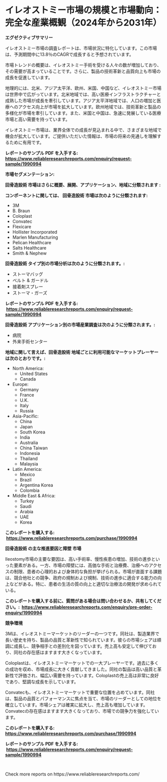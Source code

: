<p><h1>イレオストミー市場の規模と市場動向：完全な産業概観（2024年から2031年）</h1></p><p><strong>エグゼクティブサマリー</strong></p>
<p><p>イレオストミー市場の調査レポートは、市場状況に特化しています。この市場は、予測期間中に13.8％のCAGRで成長すると予想されています。</p><p>市場トレンドの概要は、イレオストミー手術を受ける人々の数が増加しており、その需要が高まっていることです。さらに、製品の技術革新と品質向上も市場の成長を促進しています。</p><p>地理的には、北米、アジア太平洋、欧州、米国、中国など、イレオストミー市場は世界中で広がっています。北米地域では、高い医療インフラストラクチャーと成熟した市場が成長を牽引しています。アジア太平洋地域では、人口の増加と医療へのアクセス向上が市場を拡大しています。欧州地域では、技術革新と製品の多様化が市場を牽引しています。また、米国と中国は、急速に発展している医療市場と高い需要を持っています。</p><p>イレオストミー市場は、業界全体での成長が見込まれる中で、さまざまな地域で機会が拡大しています。ご提供いただいた情報は、市場の将来の見通しを理解するために有用です。</p></p>
<p><strong>レポートのサンプル PDF を入手する: <a href="https://www.reliableresearchreports.com/enquiry/request-sample/1990994">https://www.reliableresearchreports.com/enquiry/request-sample/1990994</a></strong></p>
<p><strong>市場セグメンテーション:</strong></p>
<p><strong> 回骨造設術 市場はさらに概要、展開、アプリケーション、地域に分類されます :</strong></p>
<p><strong>コンポーネントに関しては、 回骨造設術 市場は次のように分類されます: &nbsp;</strong></p>
<p><ul><li>3M</li><li>B. Braun</li><li>Coloplast</li><li>Convatec</li><li>Flexicare</li><li>Hollister Incorporated</li><li>Marlen Manufacturing</li><li>Pelican Healthcare</li><li>Salts Healthcare</li><li>Smith & Nephew</li></ul></p>
<p><strong> 回骨造設術 タイプ別の市場分析は次のように分類されます。:</strong></p>
<p><ul><li>ストーマバッグ</li><li>ベルト & ガードル</li><li>接着剤スプレー</li><li>ストーマ・ガーズ</li></ul></p>
<p><strong>レポートのサンプル PDF を入手する: &nbsp;<a href="https://www.reliableresearchreports.com/enquiry/request-sample/1990994">https://www.reliableresearchreports.com/enquiry/request-sample/1990994</a></strong></p>
<p><strong> 回骨造設術 アプリケーション別の市場産業調査は次のように分類されます。:</strong></p>
<p><ul><li>病院</li><li>外来手術センター</li></ul></p>
<p><strong>地域に関して言えば、回骨造設術 地域ごとに利用可能なマーケットプレーヤーは次のとおりです。:</strong></p>
<p><ul>
    <li>
        North America:
        <ul>
            <li>United States</li>
            <li>Canada</li>
        </ul>
    </li>
    <li>
        Europe:
        <ul>
            <li>Germany</li>
            <li>France</li>
            <li>U.K.</li>
            <li>Italy</li>
            <li>Russia</li>
        </ul>
    </li>
    <li>
        Asia-Pacific:
        <ul>
            <li>China</li>
            <li>Japan</li>
            <li>South Korea</li>
            <li>India</li>
            <li>Australia</li>
            <li>China Taiwan</li>
            <li>Indonesia</li>
            <li>Thailand</li>
            <li>Malaysia</li>
        </ul>
    </li>
    <li>
        Latin America:
        <ul>
            <li>Mexico</li>
            <li>Brazil</li>
            <li>Argentina Korea</li>
            <li>Colombia</li>
        </ul>
    </li>
    <li>
        Middle East & Africa:
        <ul>
            <li>Turkey</li>
            <li>Saudi</li>
            <li>Arabia</li>
            <li>UAE</li>
            <li>Korea</li>
        </ul>
    </li>
    </ul></p>
<p><strong>このレポートを購入する: &nbsp;<a href="https://www.reliableresearchreports.com/purchase/1990994">https://www.reliableresearchreports.com/purchase/1990994</a></strong></p>
<p><strong>回骨造設術 の主な推進要因と障壁 市場</strong></p>
<p><p>Ileostomy市場の主要な要因は、高い手術率、慢性疾患の増加、技術の進歩といった要素がある。一方、市場の障壁には、高価な手術と治療費、治療へのアクセスの制限、患者の心理的および身体的な負担が挙げられる。市場が直面する課題は、競合他社との競争、政府の規制および規制、技術の進歩に適合する能力の向上などがある。特に、患者の生活の質の向上と適切な治療法の開発が求められている。</p></p>
<p><strong>このレポートを購入する前に、質問がある場合は問い合わせるか、共有してください。:&nbsp; <a href="https://www.reliableresearchreports.com/enquiry/pre-order-enquiry/1990994">https://www.reliableresearchreports.com/enquiry/pre-order-enquiry/1990994</a></strong></p>
<p><strong>競争環境</strong></p>
<p><p>3Mは、イレオストミーマーケットのリーダーの一つです。同社は、製造業界で長い歴史を持ち、製品の品質と革新性で知られています。彼らの市場シェアは順調に成長し、競争相手との差別化を図っています。売上高も安定して伸びており、同社の存在感はますます大きくなっています。</p><p>Coloplastは、イレオストミーマーケットでの一大プレーヤーです。過去に多くの成功を収め、市場成長に大きく貢献してきました。同社の製品は高い品質と革新性で評価され、幅広い需要を持っています。Coloplastの売上高は非常に良好であり、堅調な成長を示しています。</p><p>Convatecも、イレオストミーマーケットで重要な位置を占めています。同社は、製品の品質とパフォーマンスに焦点を当て、市場のリーダーとしての地位を確立しています。市場シェアは確実に拡大し、売上高も増加しています。Convatecの存在感はますます大きくなっており、市場での競争力を強化しています。</p></p>
<p><strong>このレポートを購入する: &nbsp; <a href="https://www.reliableresearchreports.com/purchase/1990994">https://www.reliableresearchreports.com/purchase/1990994</a></strong></p>
<p><strong>レポートのサンプル PDF を入手する: &nbsp;<a href="https://www.reliableresearchreports.com/enquiry/request-sample/1990994">https://www.reliableresearchreports.com/enquiry/request-sample/1990994</a></strong><strong></strong></p>
<p>&nbsp;</p>
<p>Check more reports on https://www.reliableresearchreports.com/</p>